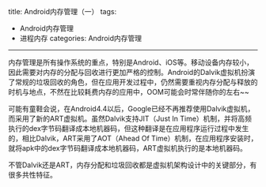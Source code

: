 ﻿title: Android内存管理（一）
tags:
- Android内存管理
- 进程内存
categories: Android内存管理

---

内存管理是所有操作系统的重点，特别是Android、iOS等。移动设备内存较小，因此需要对内存的分配与回收进行更加严格的控制。Android的Dalvik虚拟机扮演了常规的垃圾回收的角色，但在应用开发过程中，仍然需要重视内存分配与释放的时机与地点，不然在比较耗费内存的应用中，OOM可能会时常伴随你的左右~~

可能有童鞋会说，在Android4.4以后，Google已经不再推荐使用Dalvik虚拟机，而采用了新的ART虚拟机。虽然Dalvik支持JIT（Just In Time）机制，并将高频执行的dex字节码翻译成本地机器码，但这种翻译是在应用程序运行过程中发生的，相比Dalvik，ART采用了AOT（Ahead Of Time）机制，在应用程序安装时，就将apk中的dex字节码翻译成本地机器码，ART虚拟机执行的是本地机器码。     

不管Dalvik还是ART，内存分配和垃圾回收都是虚拟机架构设计中的关键部分，有很多共性特征。